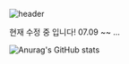 ![header](https://capsule-render.vercel.app/api?type=waving&color=0:ec5c08,100:f73e26&FontColor=41544c&text=Welcome%to%My%GitHub!!&&animation=twinkling&fontSize=40&fontAlignY=50&fontAlign=50&height=180)


<!--
**wnahswl/wnahswl** is a ✨ _special_ ✨ repository because its `README.md` (this file) appears on your GitHub profile.

Here are some ideas to get you started:

- 🔭 I’m currently working on ...
- 🌱 I’m currently learning ...
- 👯 I’m looking to collaborate on ...
- 🤔 I’m looking for help with ...
- 💬 Ask me about ...
- 📫 How to reach me: ...
- 😄 Pronouns: ...
- ⚡ Fun fact: ...
--> 현재 수정 중 입니다! 07.09 ~~ ...

![Anurag's GitHub stats](https://github-readme-stats.vercel.app/api?username=wnahswl&show_icons=true&theme=radical)


